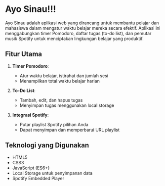 # Ayo Sinau!!!

Ayo Sinau adalah aplikasi web yang dirancang untuk membantu pelajar dan mahasiswa dalam mengatur waktu belajar mereka secara efektif. Aplikasi ini menggabungkan timer Pomodoro, daftar tugas (to-do list), dan pemutar musik Spotify untuk menciptakan lingkungan belajar yang produktif.

## Fitur Utama

1. **Timer Pomodoro**: 
   - Atur waktu belajar, istirahat dan jumlah sesi
   - Menampilkan total waktu belajar harian

2. **To-Do List**:
   - Tambah, edit, dan hapus tugas
   - Menyimpan tugas menggunakan local storage

3. **Integrasi Spotify**:
   - Putar playlist Spotify pilihan Anda
   - Dapat menyimpan dan memperbarui URL playlist

## Teknologi yang Digunakan
- HTML5
- CSS3
- JavaScript (ES6+)
- Local Storage untuk penyimpanan data
- Spotify Embedded Player
